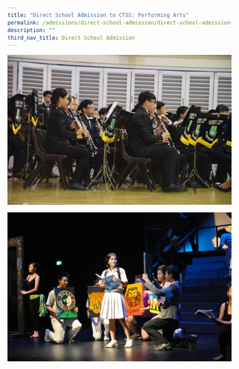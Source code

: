 ```yaml
---
title: "Direct School Admission to CTSS: Performing Arts"
permalink: /admissions/direct-school-admission/direct-school-admission-to-ctss-performing-arts
description: ""
third_nav_title: Direct School Admission
---
```

![band](/images/BAND.jpeg)

![drama club](/images/drama.jpeg)